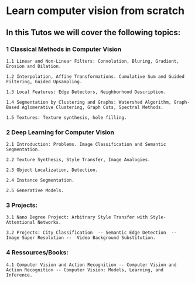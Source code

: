 # Learn computer vision from scratch

## In this Tutos we will cover the following topics:

### 1 Classical Methods in Computer Vision

    1.1 Linear and Non-Linear Filters: Convolution, Bluring, Gradient, Erosion and Dilation.

    1.2 Interpolation, Affine Transformations. Cumulative Sum and Guided Filtering, Guided Upsampling.

    1.3 Local Features: Edge Detectors, Neighborhood Description.

    1.4 Segmentation by Clustering and Graphs: Watershed Algorithm, Graph-Based Aglomerative Clustering, Graph Cuts, Spectral Methods.

    1.5 Textures: Texture synthesis, hole filling.

### 2 Deep Learning for Computer Vision

    2.1 Introduction: Problems. Image Classification and Semantic Segmentation.

    2.2 Texture Synthesis, Style Transfer, Image Analogies.

    2.3 Object Localization, Detection.

    2.4 Instance Segmentation.

    2.5 Generative Models.

### 3 Projects:

    3.1 Nano Degree Project: Arbitrary Style Transfer with Style-Attentional Networks.

    3.2 Projects: City Classification  -- Semantic Edge Detection  -- Image Super Resolution --  Video Background Substitution.

### 4 Ressources/Books:
    4.1 Computer Vision and Action Recognition -- Computer Vision and Action Recognition -- Computer Vision: Models, Learning, and Inference.
